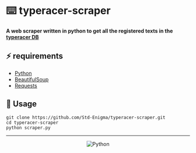 # ⌨️ typeracer-scraper

<b>A web scraper written in python to get all the registered texts in the [typeracer DB](https://www.typeracerdata.com/)</b>

## ⚡️ requirements

- [Python](https://www.python.org)
- [BeautifulSoup](https://pypi.org/project/BeautifulSoup)
- [Requests](https://pypi.org/project/requests)

## 🚀 Usage

```shell
git clone https://github.com/Std-Enigma/typeracer-scraper.git
cd typeracer-scraper
python scraper.py
```

---
<div align="center">

![Python](https://img.shields.io/badge/Made%20with%20Python-3670A0?style=for-the-badge&logo=python&logoColor=ffdd54)

</div>
